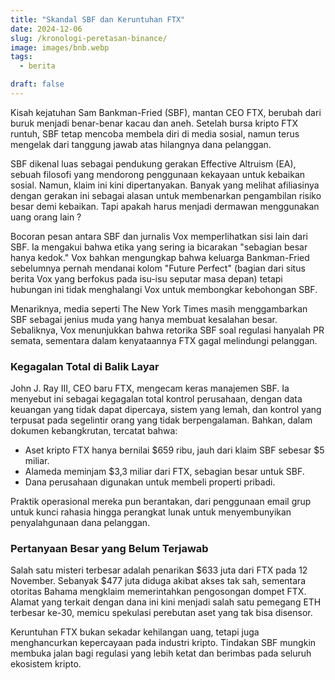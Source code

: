 ```yaml
---
title: "Skandal SBF dan Keruntuhan FTX"
date: 2024-12-06
slug: /kronologi-peretasan-binance/
image: images/bnb.webp
tags:
  - berita

draft: false
---
```


Kisah kejatuhan Sam Bankman-Fried (SBF), mantan CEO FTX, berubah dari buruk menjadi benar-benar kacau dan aneh. Setelah bursa kripto FTX runtuh, SBF tetap mencoba membela diri di media sosial, namun terus mengelak dari tanggung jawab atas hilangnya dana pelanggan.

SBF dikenal luas sebagai pendukung gerakan Effective Altruism (EA), sebuah filosofi yang mendorong penggunaan kekayaan untuk kebaikan sosial. Namun, klaim ini kini dipertanyakan. Banyak yang melihat afiliasinya dengan gerakan ini sebagai alasan untuk membenarkan pengambilan risiko besar demi kebaikan. Tapi apakah harus menjadi dermawan menggunakan uang orang lain ?

Bocoran pesan antara SBF dan jurnalis Vox memperlihatkan sisi lain dari SBF. Ia mengakui bahwa etika yang sering ia bicarakan "sebagian besar hanya kedok." Vox bahkan mengungkap bahwa keluarga Bankman-Fried sebelumnya pernah mendanai kolom "Future Perfect" (bagian dari situs berita Vox yang berfokus pada isu-isu seputar masa depan) tetapi hubungan ini tidak menghalangi Vox untuk membongkar kebohongan SBF.

Menariknya, media seperti The New York Times masih menggambarkan SBF sebagai jenius muda yang hanya membuat kesalahan besar. Sebaliknya, Vox menunjukkan bahwa retorika SBF soal regulasi hanyalah PR semata, sementara dalam kenyataannya FTX gagal melindungi pelanggan.

### Kegagalan Total di Balik Layar

John J. Ray III, CEO baru FTX, mengecam keras manajemen SBF. Ia menyebut ini sebagai kegagalan total kontrol perusahaan, dengan data keuangan yang tidak dapat dipercaya, sistem yang lemah, dan kontrol yang terpusat pada segelintir orang yang tidak berpengalaman. Bahkan, dalam dokumen kebangkrutan, tercatat bahwa:

- Aset kripto FTX hanya bernilai $659 ribu, jauh dari klaim SBF sebesar $5 miliar.
- Alameda meminjam $3,3 miliar dari FTX, sebagian besar untuk SBF.
- Dana perusahaan digunakan untuk membeli properti pribadi.

Praktik operasional mereka pun berantakan, dari penggunaan email grup untuk kunci rahasia hingga perangkat lunak untuk menyembunyikan penyalahgunaan dana pelanggan.

### Pertanyaan Besar yang Belum Terjawab

Salah satu misteri terbesar adalah penarikan $633 juta dari FTX pada 12 November. Sebanyak $477 juta diduga akibat akses tak sah, sementara otoritas Bahama mengklaim memerintahkan pengosongan dompet FTX. Alamat yang terkait dengan dana ini kini menjadi salah satu pemegang ETH terbesar ke-30, memicu spekulasi perebutan aset yang tak bisa disensor.

Keruntuhan FTX bukan sekadar kehilangan uang, tetapi juga menghancurkan kepercayaan pada industri kripto. Tindakan SBF mungkin membuka jalan bagi regulasi yang lebih ketat dan berimbas pada seluruh ekosistem kripto.

